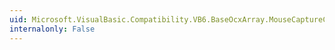 ```yaml
---
uid: Microsoft.VisualBasic.Compatibility.VB6.BaseOcxArray.MouseCaptureChanged
internalonly: False
---
```

